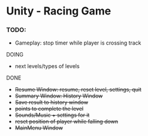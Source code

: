 # Unity - Racing Game

### **TODO:**
- Gameplay: stop timer while player is crossing track

DOING
- next levels/types of levels


DONE
- ~~Resume Window: resume, reset level, settings, quit~~
- ~~Summary Window: History Window~~
- ~~Save result to history window~~
- ~~points to complete the level~~
- ~~Sounds/Music + settings for it~~
- ~~reset position of player while falling down~~
- ~~MainMenu Window~~